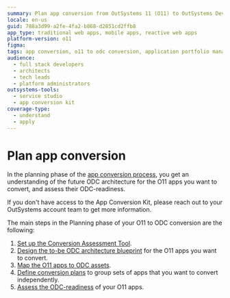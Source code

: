 ```yaml
---
summary: Plan app conversion from OutSystems 11 (O11) to OutSystems Developer Cloud (ODC).
locale: en-us
guid: 788a3d99-a2fe-4fa2-b868-d2851cd2ffb8
app_type: traditional web apps, mobile apps, reactive web apps
platform-version: o11
figma:
tags: app conversion, o11 to odc conversion, application portfolio management, conversion strategies, conversion planning
audience:
  - full stack developers
  - architects
  - tech leads
  - platform administrators
outsystems-tools:
  - service studio
  - app conversion kit
coverage-type:
  - understand
  - apply
---
```


# Plan app conversion

In the planning phase of the [app conversion process](../migration-intro.md), you get an understanding of the future ODC architecture for the O11 apps you want to convert, and assess their ODC-readiness.

<div class="info" markdown="1">

If you don't have access to the App Conversion Kit, please reach out to your OutSystems account team to get more information.

</div>

The main steps in the Planning phase of your O11 to ODC conversion are the following:

1. [Set up the Conversion Assessment Tool](../setup-assessement-tool.md).  
1. [Design the to-be ODC architecture blueprint](plan-map-apps.md#design-arch) for the O11 apps you want to convert.  
1. [Map the O11 apps to ODC assets](plan-map-apps.md#map-in-tool).  
1. [Define conversion plans](plan-define-migration-plans.md) to group sets of apps that you want to  convert independently.  
1. [Assess the ODC-readiness](plan-assess-refactor.md) of your O11 apps.
